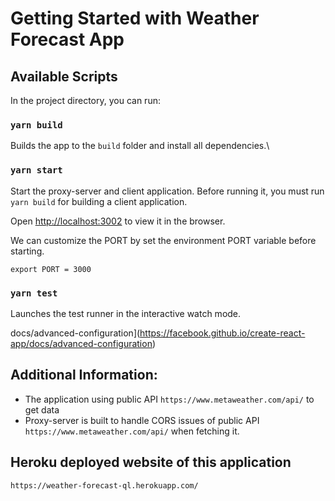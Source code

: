 # Getting Started with Weather Forecast App

## Available Scripts

In the project directory, you can run:

### `yarn build`

Builds the app to the `build` folder and install all dependencies.\

### `yarn start`

Start the proxy-server and client application. Before running it, you must run `yarn build` for building a client application.

Open [http://localhost:3002](http://localhost:3002) to view it in the browser.

We can customize the PORT by set the environment PORT variable before starting.

```
export PORT = 3000
```

### `yarn test`

Launches the test runner in the interactive watch mode.

docs/advanced-configuration](https://facebook.github.io/create-react-app/docs/advanced-configuration)

## Additional Information:
- The application using public API `https://www.metaweather.com/api/` to get data
- Proxy-server is built to handle CORS issues of public API `https://www.metaweather.com/api/` when fetching it.

## Heroku deployed website of this application
```https://weather-forecast-ql.herokuapp.com/``` 
